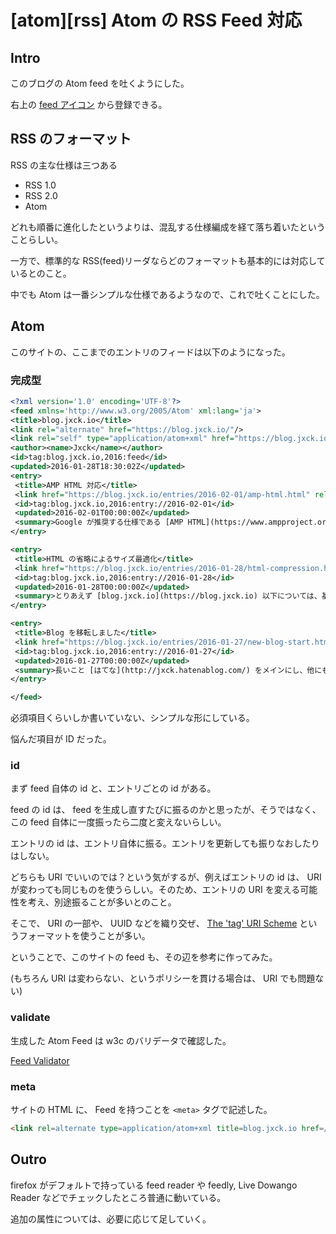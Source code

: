 # [atom][rss] Atom の RSS Feed 対応

## Intro

このブログの Atom feed を吐くようにした。

右上の [feed アイコン](//blog.jxck.io/feeds/atom.xml) から登録できる。


## RSS のフォーマット

RSS の主な仕様は三つある

- RSS 1.0
- RSS 2.0
- Atom

どれも順番に進化したというよりは、混乱する仕様編成を経て落ち着いたということらしい。

一方で、標準的な RSS(feed)リーダならどのフォーマットも基本的には対応しているとのこと。

中でも Atom は一番シンプルな仕様であるようなので、これで吐くことにした。


## Atom

このサイトの、ここまでのエントリのフィードは以下のようになった。

### 完成型

```xml
<?xml version='1.0' encoding='UTF-8'?>
<feed xmlns='http://www.w3.org/2005/Atom' xml:lang='ja'>
<title>blog.jxck.io</title>
<link rel="alternate" href="https://blog.jxck.io/"/>
<link rel="self" type="application/atom+xml" href="https://blog.jxck.io/feeds/atom.xml"/>
<author><name>Jxck</name></author>
<id>tag:blog.jxck.io,2016:feed</id>
<updated>2016-01-28T18:30:02Z</updated>
<entry>
 <title>AMP HTML 対応</title>
 <link href="https://blog.jxck.io/entries/2016-02-01/amp-html.html" rel="alternate" />
 <id>tag:blog.jxck.io,2016:entry://2016-02-01</id>
 <updated>2016-02-01T00:00:00Z</updated>
 <summary>Google が推奨する仕様である [AMP HTML](https://www.ampproject.org/) に、このブログを対応した。言いたいことは色々あるが、とりあえず非常に難しかったため、その対応方法や感想などを残す。</summary>
</entry>

<entry>
 <title>HTML の省略によるサイズ最適化</title>
 <link href="https://blog.jxck.io/entries/2016-01-28/html-compression.html" rel="alternate" />
 <id>tag:blog.jxck.io,2016:entry://2016-01-28</id>
 <updated>2016-01-28T00:00:00Z</updated>
 <summary>とりあえず [blog.jxck.io](https://blog.jxck.io) 以下については、基本的には静的ファイルを生成するスタイルで作ろうと思っている。手元に書いた Markdown を HTML に変換するスタイルで、これを行うツールは星の数ほどあるが、この変換時に前から思っていた HTML の最適化をやってみようと思った。結局そういうことができるツールはなさそうなので、 Markdown のパーサだけ借りてきて、 AST から構築する過程で省略を施した。単なる実験としてその結果を書いておく。(なお、今はまだ CSS も圧縮していない)</summary>
</entry>

<entry>
 <title>Blog を移転しました</title>
 <link href="https://blog.jxck.io/entries/2016-01-27/new-blog-start.html" rel="alternate" />
 <id>tag:blog.jxck.io,2016:entry://2016-01-27</id>
 <updated>2016-01-27T00:00:00Z</updated>
 <summary>長いこと [はてな](http://jxck.hatenablog.com/) をメインにし、他にも [Qiita](http://qiita.com/jxck_) や [Tumblr](http://jxck.tumblr.com/) を使って色々書いて来たけど、そろそろ自分のドメインに全部集約していこうかなと思います。</summary>
</entry>

</feed>
```

必須項目くらいしか書いていない、シンプルな形にしている。

悩んだ項目が ID だった。


### id

まず feed 自体の id と、エントリごとの id がある。

feed の id は、 feed を生成し直すたびに振るのかと思ったが、そうではなく、この feed 自体に一度振ったら二度と変えないらしい。

エントリの id は、エントリ自体に振る。エントリを更新しても振りなおしたりはしない。

どちらも URI でいいのでは？という気がするが、例えばエントリの id は、 URI が変わっても同じものを使うらしい。そのため、エントリの URI を変える可能性を考え、別途振ることが多いとのこと。

そこで、 URI の一部や、 UUID などを織り交ぜ、 [The 'tag' URI Scheme](https://www.ietf.org/rfc/rfc4151.txt) というフォーマットを使うことが多い。

ということで、このサイトの feed も、その辺を参考に作ってみた。

(もちろん URI は変わらない、というポリシーを貫ける場合は、 URI でも問題ない)


### validate

生成した Atom Feed は w3c のバリデータで確認した。

[Feed Validator](https://validator.w3.org/feed/check.cgi?url=https%3A%2F%2Fblog.jxck.io%2Ffeeds%2Fatom.xml)


### meta

サイトの HTML に、 Feed を持つことを `<meta>` タグで記述した。

```html
<link rel=alternate type=application/atom+xml title=blog.jxck.io href=/feeds/atom.xml />
```


## Outro

firefox がデフォルトで持っている feed reader や feedly, Live Dowango Reader などでチェックしたところ普通に動いている。

追加の属性については、必要に応じて足していく。
